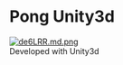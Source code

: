# Pong Unity3d
<a href="https://freeimage.host/i/de6LRR"><img src="https://iili.io/de6LRR.md.png" alt="de6LRR.md.png" border="0"></a>
<br/>
Developed with Unity3d
